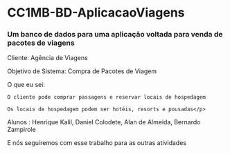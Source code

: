# CC1MB-BD-AplicacaoViagens

<h3>Um banco de dados para uma aplicação voltada para venda de pacotes de viagens</h3>

<p>Cliente: Agência de Viagens



Objetivo de Sistema: Compra de Pacotes de Viagem



O que eu sei:

	O cliente pode comprar passagens e reservar locais de hospedagem

	Os locais de hospedagem podem ser hotéis, resorts e pousadas</p>


<p>Alunos : Henrique Kalil, Daniel Colodete, Alan de Almeida, Bernardo Zampirole </P>

<p>E nós seguiremos com esse trabalho para as outras atividades</p>
